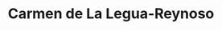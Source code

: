 ---
title: Carmen de La Legua-Reynoso
url: /carmen-de-la-legua-reynoso/
latitude: -12.047
longitude: -77.084
---